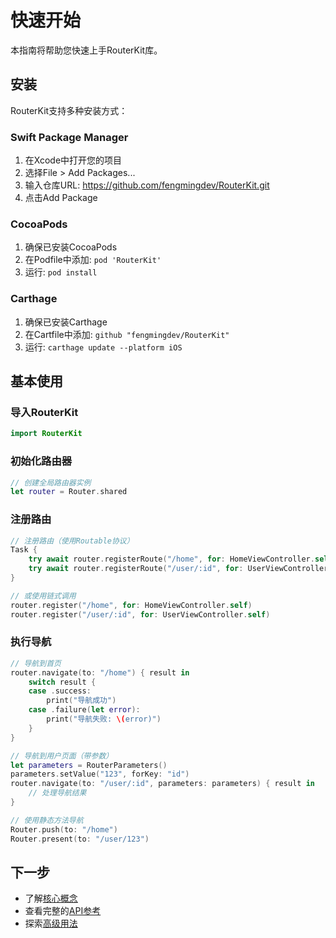 # 快速开始

本指南将帮助您快速上手RouterKit库。

## 安装

RouterKit支持多种安装方式：

### Swift Package Manager

1. 在Xcode中打开您的项目
2. 选择File > Add Packages...
3. 输入仓库URL: https://github.com/fengmingdev/RouterKit.git
4. 点击Add Package

### CocoaPods

1. 确保已安装CocoaPods
2. 在Podfile中添加: `pod 'RouterKit'`
3. 运行: `pod install`

### Carthage

1. 确保已安装Carthage
2. 在Cartfile中添加: `github "fengmingdev/RouterKit"`
3. 运行: `carthage update --platform iOS`

## 基本使用

### 导入RouterKit

```swift
import RouterKit
```

### 初始化路由器

```swift
// 创建全局路由器实例
let router = Router.shared
```

### 注册路由

```swift
// 注册路由（使用Routable协议）
Task {
    try await router.registerRoute("/home", for: HomeViewController.self)
    try await router.registerRoute("/user/:id", for: UserViewController.self)
}

// 或使用链式调用
router.register("/home", for: HomeViewController.self)
router.register("/user/:id", for: UserViewController.self)
```

### 执行导航

```swift
// 导航到首页
router.navigate(to: "/home") { result in
    switch result {
    case .success:
        print("导航成功")
    case .failure(let error):
        print("导航失败: \(error)")
    }
}

// 导航到用户页面（带参数）
let parameters = RouterParameters()
parameters.setValue("123", forKey: "id")
router.navigate(to: "/user/:id", parameters: parameters) { result in
    // 处理导航结果
}

// 使用静态方法导航
Router.push(to: "/home")
Router.present(to: "/user/123")
```

## 下一步

- 了解[核心概念](CoreConcepts/README.md)
- 查看完整的[API参考](APIReference/README.md)
- 探索[高级用法](AdvancedUsage/README.md)